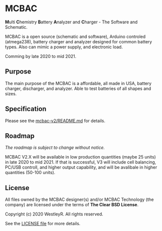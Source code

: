 # MCBAC

**M**ulti **C**hemistry **B**attery **A**nalyzer and **C**harger - The Software
and Schematic.

MCBAC is a open source (schematic and software), Arduino controled (atmega238),
battery charger and analyzer designed for common battery types. Also can mimic
a power supply, and electronic load.

Comming by late 2020 to mid 2021.

## Purpose

The main purpose of the MCBAC is a affordable, all made in USA, battery
charger, discharger, and analyzer. Able to test batteries of all shapes and
sizes.

## Specification

Please see the [mcbac-v2/README.md](./mcbac-v2/README.md) for details.

## Roadmap

_The roadmap is subject to change without notice._

MCBAC V2.X will be available in low production quantities (maybe 25 units) in
late 2020 to mid 2021. If that is successful, V3 will include cell balancing,
PC/USB controll, and higher output capability, and will be avalibale in higher
quantities (50-100 units).

## License

All files owned by the MCBAC designer(s) and/or MCBAC Technology (the company)
are licensed under the terms of **The Clear BSD License**.

Copyright (c) 2020 WestleyR. All rights reserved.

See the [LICENSE file](./LICENSE) for more details.

<br>

